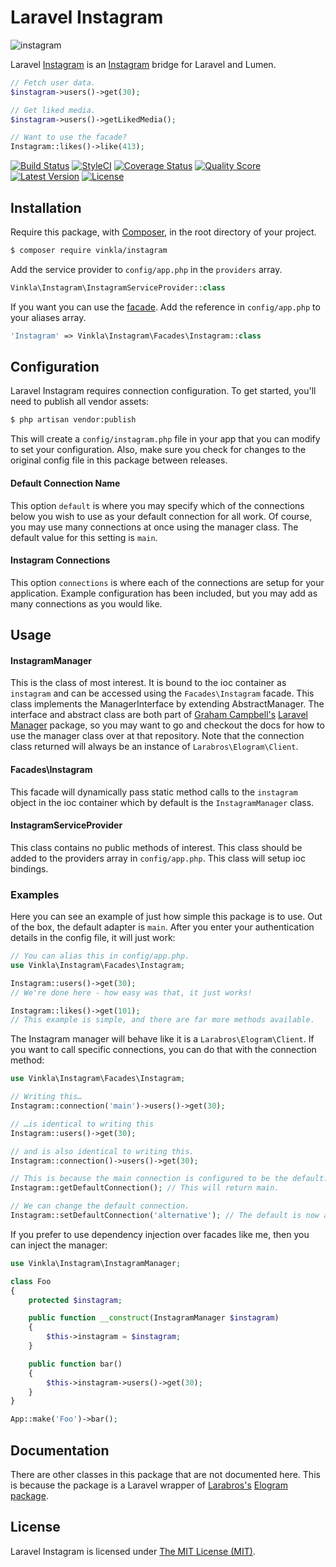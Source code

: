 Laravel Instagram
=================

![instagram](https://cloud.githubusercontent.com/assets/499192/11020990/f0f31dea-8632-11e5-95b1-77e72c7ba271.png)

Laravel [Instagram](http://instagram.com/developer) is an [Instagram](http://instagram.com/developer) bridge for Laravel and Lumen.

```php
// Fetch user data.
$instagram->users()->get(30);

// Get liked media.
$instagram->users()->getLikedMedia();

// Want to use the facade?
Instagram::likes()->like(413);
```

[![Build Status](https://img.shields.io/travis/vinkla/laravel-instagram/master.svg?style=flat)](https://travis-ci.org/vinkla/laravel-instagram)
[![StyleCI](https://styleci.io/repos/27216826/shield?style=flat)](https://styleci.io/repos/27216826)
[![Coverage Status](https://img.shields.io/scrutinizer/coverage/g/vinkla/instagram.svg?style=flat)](https://scrutinizer-ci.com/g/vinkla/instagram/code-structure)
[![Quality Score](https://img.shields.io/scrutinizer/g/vinkla/instagram.svg?style=flat)](https://scrutinizer-ci.com/g/vinkla/instagram)
[![Latest Version](https://img.shields.io/github/release/vinkla/instagram.svg?style=flat)](https://github.com/vinkla/instagram/releases)
[![License](https://img.shields.io/packagist/l/vinkla/instagram.svg?style=flat)](https://packagist.org/packages/vinkla/instagram)

## Installation
Require this package, with [Composer](https://getcomposer.org/), in the root directory of your project.

```bash
$ composer require vinkla/instagram
```

Add the service provider to `config/app.php` in the `providers` array.

```php
Vinkla\Instagram\InstagramServiceProvider::class
```

If you want you can use the [facade](http://laravel.com/docs/facades). Add the reference in `config/app.php` to your aliases array.

```php
'Instagram' => Vinkla\Instagram\Facades\Instagram::class
```

## Configuration

Laravel Instagram requires connection configuration. To get started, you'll need to publish all vendor assets:

```bash
$ php artisan vendor:publish
```

This will create a `config/instagram.php` file in your app that you can modify to set your configuration. Also, make sure you check for changes to the original config file in this package between releases.

#### Default Connection Name

This option `default` is where you may specify which of the connections below you wish to use as your default connection for all work. Of course, you may use many connections at once using the manager class. The default value for this setting is `main`.

#### Instagram Connections

This option `connections` is where each of the connections are setup for your application. Example configuration has been included, but you may add as many connections as you would like.

## Usage

#### InstagramManager

This is the class of most interest. It is bound to the ioc container as `instagram` and can be accessed using the `Facades\Instagram` facade. This class implements the ManagerInterface by extending AbstractManager. The interface and abstract class are both part of [Graham Campbell's](https://github.com/GrahamCampbell) [Laravel Manager](https://github.com/GrahamCampbell/Laravel-Manager) package, so you may want to go and checkout the docs for how to use the manager class over at that repository. Note that the connection class returned will always be an instance of `Larabros\Elogram\Client`.

#### Facades\Instagram

This facade will dynamically pass static method calls to the `instagram` object in the ioc container which by default is the `InstagramManager` class.

#### InstagramServiceProvider

This class contains no public methods of interest. This class should be added to the providers array in `config/app.php`. This class will setup ioc bindings.

### Examples
Here you can see an example of just how simple this package is to use. Out of the box, the default adapter is `main`. After you enter your authentication details in the config file, it will just work:

```php
// You can alias this in config/app.php.
use Vinkla\Instagram\Facades\Instagram;

Instagram::users()->get(30);
// We're done here - how easy was that, it just works!

Instagram::likes()->get(101);
// This example is simple, and there are far more methods available.
```

The Instagram manager will behave like it is a `Larabros\Elogram\Client`. If you want to call specific connections, you can do that with the connection method:

```php
use Vinkla\Instagram\Facades\Instagram;

// Writing this…
Instagram::connection('main')->users()->get(30);

// …is identical to writing this
Instagram::users()->get(30);

// and is also identical to writing this.
Instagram::connection()->users()->get(30);

// This is because the main connection is configured to be the default.
Instagram::getDefaultConnection(); // This will return main.

// We can change the default connection.
Instagram::setDefaultConnection('alternative'); // The default is now alternative.
```

If you prefer to use dependency injection over facades like me, then you can inject the manager:

```php
use Vinkla\Instagram\InstagramManager;

class Foo
{
	protected $instagram;

	public function __construct(InstagramManager $instagram)
	{
		$this->instagram = $instagram;
	}

	public function bar()
	{
		$this->instagram->users()->get(30);
	}
}

App::make('Foo')->bar();
```

## Documentation
There are other classes in this package that are not documented here. This is because the package is a Laravel wrapper of [Larabros's](https://github.com/larabros) [Elogram package](https://github.com/larabros/elogram).

## License

Laravel Instagram is licensed under [The MIT License (MIT)](LICENSE).
